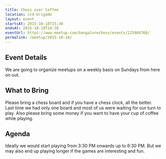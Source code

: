 ```yaml
---
title: Chess over Coffee
location: ccd-brigade
layout: event
startsAt: 2015-10-18T15:30
endsAt: 2015-10-18T18:30
eventUrl: https://www.meetup.com/bangalorechess/events/225984768/
permalink: /meetup/2015-10-18/
---
```

## Event Details
We are going to organize meetups on a weekly basis on Sundays from here on out.

## What to Bring

Please bring a chess board and if you have a chess clock, all the better. Last time we had only one board and most of us were waiting for our turn to play. Also please bring some money if you want to have your cup of coffee while playing.

## Agenda

Ideally we would start playing from 3:30 PM onwards up to 6:30 PM. But we may also end up playing longer if the games are interesting and fun.
